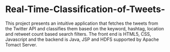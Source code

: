 # Real-Time-Classification-of-Tweets-
This project presents an intuitive application that fetches the tweets from the Twitter API and classifies them based on the keyword, hashtag, location and retweet count based search filters. The front end is HTML5, CSS, Javascript and the backend is Java, JSP and HDFS supported by Apache Tomact Server.
